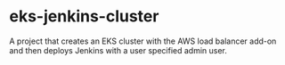# eks-jenkins-cluster
A project that creates an EKS cluster with the AWS load balancer add-on and then deploys Jenkins with a user specified admin user.
